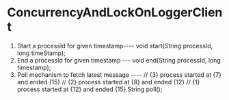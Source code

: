 # ConcurrencyAndLockOnLoggerClient

1. Start a processId for given timestamp----
    void start(String processId, long timeStamp);
2. End a processId for given timestamp ---
    void end(String processId, long timestamp);
3. Poll mechanism to fetch latest message ----
    // {3} process started at {7} and ended {15}
    // {2} process started at {8} and ended {12}
    // {1} process started at {12} and ended {15}
    String poll();
    
    
